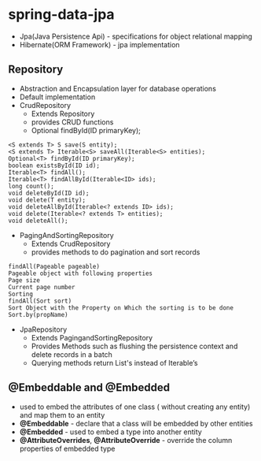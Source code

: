 # spring-data-jpa
- Jpa(Java Persistence Api) - specifications for object relational mapping
- Hibernate(ORM Framework) - jpa implementation

## Repository
- Abstraction and Encapsulation layer for database operations
- Default implementation
- CrudRepository
  - Extends Repository
  - provides CRUD functions
  - Optional<T> findById(ID primaryKey);
 ```
<S extends T> S save(S entity); 
<S extends T> Iterable<S> saveAll(Iterable<S> entities);
Optional<T> findById(ID primaryKey);
boolean existsById(ID id);
Iterable<T> findAll();
Iterable<T> findAllById(Iterable<ID> ids);
long count();
void deleteById(ID id);
void delete(T entity);
void deleteAllById(Iterable<? extends ID> ids);
void delete(Iterable<? extends T> entities);
void deleteAll();
```

- PagingAndSortingRepository
  - Extends CrudRepository
  - provides methods to do pagination and sort records
 ```
findAll(Pageable pageable)
Pageable object with following properties 
Page size
Current page number
Sorting
findAll(Sort sort)
Sort Object with the Property on Which the sorting is to be done
Sort.by(propName)
```
- JpaRepository
  - Extends PagingandSortingRepository
  - Provides Methods such as flushing the persistence context and delete records in a batch
  - Querying methods return List's instead of Iterable’s

## @Embeddable and @Embedded
- used to embed the attributes of one class ( without creating any entity) and map them to an entity
- **@Embeddable** - declare that a class will be embedded by other entities
- **@Embedded** - used to embed a type into another entity
- **@AttributeOverrides**, **@AttributeOverride** - override the column properties of embedded type